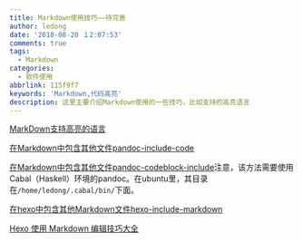 ```yaml
---
title: Markdown使用技巧——待完善
author: ledong
date: '2018-08-20 １2:07:53'
comments: true
tags:
  - Markdown
categories:
  - 软件使用
abbrlink: 115f9f7
keywords: 'Markdown,代码高亮'
description: 这里主要介绍Markdown使用的一些技巧，比如支持的高亮语言
---
```


<!-- more -->

[MarkDown支持高亮的语言](https://blog.csdn.net/u012102104/article/details/78950290)

[在Markdown中包含其他文件pandoc-include-code](https://github.com/owickstrom/pandoc-include-code)

[在Markdown中包含其他文件pandoc-codeblock-include](https://github.com/chdemko/pandoc-codeblock-include)注意，该方法需要使用Cabal（Haskell）环境的pandoc。在ubuntu里，其目录在`/home/ledong/.cabal/bin/`下面。


[在hexo中包含其他Markdown文件hexo-include-markdown](https://github.com/tea3/hexo-include-markdown)

[Hexo 使用 Markdown 编辑技巧大全](https://youngwilliamz.github.io/2018-07-10-Hexo-Markdown/)
